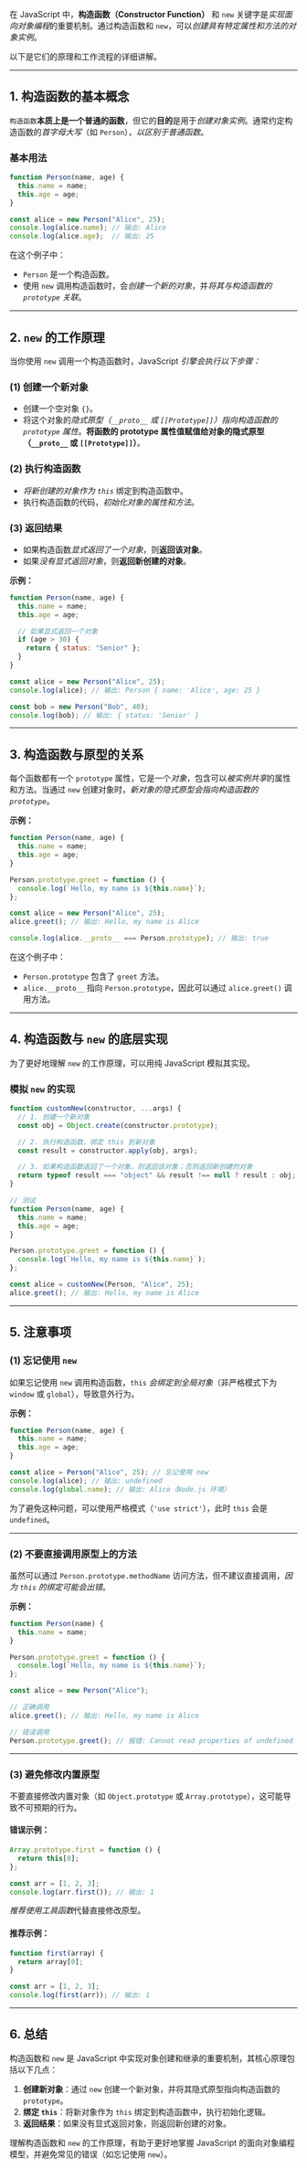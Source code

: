 在 JavaScript 中，**构造函数（Constructor Function）** 和 `new` 关键字是*实现面向对象编程*的重要机制。通过构造函数和 `new`，可以*创建具有特定属性和方法的对象实例*。

以下是它们的原理和工作流程的详细讲解。

---

## 1. 构造函数的基本概念

`构造函数`**本质上是一个普通的函数**，但它的**目的**是用于*创建对象实例*。通常约定构造函数的*首字母大写*（如 `Person`），*以区别于普通函数*。

### 基本用法
```javascript
function Person(name, age) {
  this.name = name;
  this.age = age;
}

const alice = new Person("Alice", 25);
console.log(alice.name); // 输出: Alice
console.log(alice.age);  // 输出: 25
```

在这个例子中：
- `Person` 是一个构造函数。
- 使用 `new` 调用构造函数时，会*创建一个新的对象*，并*将其与构造函数的 `prototype` 关联*。

---

## 2. `new` 的工作原理

当你使用 `new` 调用一个构造函数时，JavaScript *引擎会执行以下步骤：*

### (1) 创建一个新对象
- 创建一个空对象 `{}`。
- 将这个对象的*隐式原型（`__proto__` 或 `[[Prototype]]`）指向构造函数的 `prototype` 属性*。**将函数的 prototype 属性值赋值给对象的隐式原型（`__proto__` 或 `[[Prototype]]`）**。

### (2) 执行构造函数
- *将新创建的对象作为 `this`* 绑定到构造函数中。
- 执行构造函数的代码，*初始化对象的属性和方法*。

### (3) 返回结果
- 如果构造函数*显式返回了一个对象*，则**返回该对象**。
- 如果*没有显式返回对象*，则**返回新创建的对象**。

**示例：**
```javascript
function Person(name, age) {
  this.name = name;
  this.age = age;

  // 如果显式返回一个对象
  if (age > 30) {
    return { status: "Senior" };
  }
}

const alice = new Person("Alice", 25);
console.log(alice); // 输出: Person { name: 'Alice', age: 25 }

const bob = new Person("Bob", 40);
console.log(bob); // 输出: { status: 'Senior' }
```

---

## 3. 构造函数与原型的关系

每个函数都有一个 `prototype` 属性，它是一个*对象*，包含可以*被实例共享*的属性和方法。当通过 `new` 创建对象时，*新对象的隐式原型会指向构造函数的 `prototype`*。

**示例：**
```javascript
function Person(name, age) {
  this.name = name;
  this.age = age;
}

Person.prototype.greet = function () {
  console.log(`Hello, my name is ${this.name}`);
};

const alice = new Person("Alice", 25);
alice.greet(); // 输出: Hello, my name is Alice

console.log(alice.__proto__ === Person.prototype); // 输出: true
```

在这个例子中：
- `Person.prototype` 包含了 `greet` 方法。
- `alice.__proto__` 指向 `Person.prototype`，因此可以通过 `alice.greet()` 调用方法。

---

## 4. 构造函数与 `new` 的底层实现

为了更好地理解 `new` 的工作原理，可以用纯 JavaScript 模拟其实现。

### 模拟 `new` 的实现
```javascript
function customNew(constructor, ...args) {
  // 1. 创建一个新对象
  const obj = Object.create(constructor.prototype);

  // 2. 执行构造函数，绑定 this 到新对象
  const result = constructor.apply(obj, args);

  // 3. 如果构造函数返回了一个对象，则返回该对象；否则返回新创建的对象
  return typeof result === "object" && result !== null ? result : obj;
}

// 测试
function Person(name, age) {
  this.name = name;
  this.age = age;
}

Person.prototype.greet = function () {
  console.log(`Hello, my name is ${this.name}`);
};

const alice = customNew(Person, "Alice", 25);
alice.greet(); // 输出: Hello, my name is Alice
```

---

## 5. 注意事项

### (1) 忘记使用 `new`
如果忘记使用 `new` 调用构造函数，`this` *会绑定到全局对象*（非严格模式下为 `window` 或 `global`），导致意外行为。

**示例：**
```javascript
function Person(name, age) {
  this.name = name;
  this.age = age;
}

const alice = Person("Alice", 25); // 忘记使用 new
console.log(alice); // 输出: undefined
console.log(global.name); // 输出: Alice（Node.js 环境）
```

为了避免这种问题，可以使用严格模式（`'use strict'`），此时 `this` 会是 `undefined`。

---

### (2) 不要直接调用原型上的方法
虽然可以通过 `Person.prototype.methodName` 访问方法，但不建议直接调用，*因为 `this` 的绑定可能会出错*。

**示例：**
```javascript
function Person(name) {
  this.name = name;
}

Person.prototype.greet = function () {
  console.log(`Hello, my name is ${this.name}`);
};

const alice = new Person("Alice");

// 正确调用
alice.greet(); // 输出: Hello, my name is Alice

// 错误调用
Person.prototype.greet(); // 报错: Cannot read properties of undefined
```

---

### (3) 避免修改内置原型
不要直接修改内置对象（如 `Object.prototype` 或 `Array.prototype`），这可能导致不可预期的行为。

#### 错误示例：
```javascript
Array.prototype.first = function () {
  return this[0];
};

const arr = [1, 2, 3];
console.log(arr.first()); // 输出: 1
```

*推荐使用工具函数*代替直接修改原型。

#### 推荐示例：
```javascript
function first(array) {
  return array[0];
}

const arr = [1, 2, 3];
console.log(first(arr)); // 输出: 1
```

---

## 6. 总结

构造函数和 `new` 是 JavaScript 中实现对象创建和继承的重要机制，其核心原理包括以下几点：
1. **创建新对象**：通过 `new` 创建一个新对象，并将其隐式原型指向构造函数的 `prototype`。
2. **绑定 `this`**：将新对象作为 `this` 绑定到构造函数中，执行初始化逻辑。
3. **返回结果**：如果没有显式返回对象，则返回新创建的对象。

理解构造函数和 `new` 的工作原理，有助于更好地掌握 JavaScript 的面向对象编程模型，并避免常见的错误（如忘记使用 `new`）。